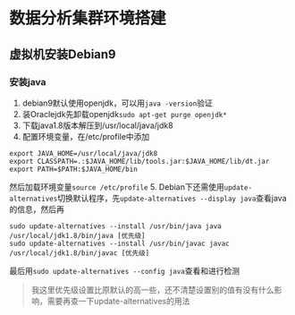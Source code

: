 # 数据分析集群环境搭建

## 虚拟机安装Debian9

### 安装java
1. debian9默认使用openjdk，可以用`java -version`验证
2. 装Oraclejdk先卸载openjdk`sudo apt-get purge openjdk*`
3. 下载java1.8版本解压到/usr/local/java/jdk8
4. 配置环境变量，在/etc/profile中添加
```
export JAVA_HOME=/usr/local/java/jdk8
export CLASSPATH=.:$JAVA_HOME/lib/tools.jar:$JAVA_HOME/lib/dt.jar
export PATH=$PATH:$JAVA_HOME/bin
```
然后加载环境变量`source /etc/profile`
5. Debian下还需使用`update-alternatives`切换默认程序，先`update-alternatives --display java`查看java的信息，然后再
```
sudo update-alternatives --install /usr/bin/java java /usr/local/jdk1.8/bin/java [优先级]
sudo update-alternatives --install /usr/bin/javac javac /usr/local/jdk1.8/bin/javac [优先级]
```
最后用`sudo update-alternatives --config java`查看和进行检测
> 我这里优先级设置比原默认的高一些，还不清楚设置别的值有没有什么影响，需要再查一下update-alternatives的用法